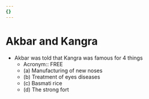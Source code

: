 ```yaml
---
{}
---
```

   
# Akbar and Kangra   
* Akbar was told that Kangra was famous for 4 things   
	* Acronym:: FREE   
	* (a) Manufacturing of new noses   
	* (b) Treatment of eyes diseases   
	* (c) Basmati rice   
	* (d) The strong fort